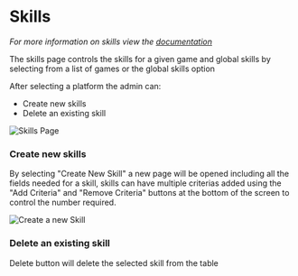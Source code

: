 # Skills
*For more information on skills view the <a href="../skill.md">documentation</a>*

The skills page controls the skills for a given game and global skills by selecting from a list of games or the global skills option

After selecting a platform the admin can:
* Create new skills 
* Delete an existing skill

![Skills Page](/images/AdminPanel/SkillsList.PNG)

### Create new skills 
By selecting "Create New Skill" a new page will be opened including all the fields needed for a skill, skills can have multiple criterias added using the "Add Criteria" and "Remove Criteria" buttons at the bottom of the screen to control the number required.

![Create a new Skill](/images/AdminPanel/SkillsCreate.PNG)

### Delete an existing skill
Delete button will delete the selected skill from the table